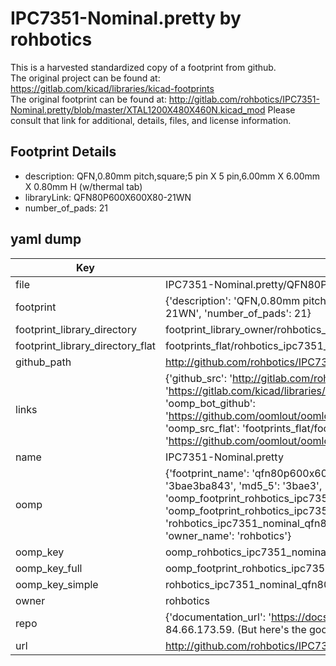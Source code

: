 # IPC7351-Nominal.pretty by rohbotics  
This is a harvested standardized copy of a footprint from github.  
The original project can be found at:  
https://gitlab.com/kicad/libraries/kicad-footprints  
The original footprint can be found at:
http://gitlab.com/rohbotics/IPC7351-Nominal.pretty/blob/master/XTAL1200X480X460N.kicad_mod
Please consult that link for additional, details, files, and license information.  
## Footprint Details
* description: QFN,0.80mm pitch,square;5 pin X 5 pin,6.00mm X 6.00mm X 0.80mm H (w/thermal tab)  
* libraryLink: QFN80P600X600X80-21WN  
* number_of_pads: 21  
## yaml dump  
| Key | Value |  
| --- | --- |  
| file | IPC7351-Nominal.pretty/QFN80P600X600X80-21WN.kicad_mod |  
| footprint | {'description': 'QFN,0.80mm pitch,square;5 pin X 5 pin,6.00mm X 6.00mm X 0.80mm H (w/thermal tab)', 'libraryLink': 'QFN80P600X600X80-21WN', 'number_of_pads': 21} |  
| footprint_library_directory | footprint_library_owner/rohbotics_IPC7351-Nominal.pretty |  
| footprint_library_directory_flat | footprints_flat/rohbotics_ipc7351_nominal_qfn80p600x600x80_21wn/working |  
| github_path | http://github.com/rohbotics/IPC7351-Nominal.pretty/blob/master/QFN80P600X600X80-21WN.kicad_mod |  
| links | {'github_src': 'http://gitlab.com/rohbotics/IPC7351-Nominal.pretty/blob/master/XTAL1200X480X460N.kicad_mod', 'github_src_repo': 'https://gitlab.com/kicad/libraries/kicad-footprints', 'oomp_bot': 'footprints/rohbotics_ipc7351_nominal_qfn80p600x600x80_21wn/working', 'oomp_bot_github': 'https://github.com/oomlout/oomlout_oomp_footprint_bot/tree/main/footprints/rohbotics_ipc7351_nominal_qfn80p600x600x80_21wn/working', 'oomp_src_flat': 'footprints_flat/footprints_flat/rohbotics_ipc7351_nominal_qfn80p600x600x80_21wn/working', 'oomp_src_flat_github': 'https://github.com/oomlout/oomlout_oomp_footprint_src/tree/main/footprints_flat/rohbotics_ipc7351_nominal_qfn80p600x600x80_21wn/working'} |  
| name | IPC7351-Nominal.pretty |  
| oomp | {'footprint_name': 'qfn80p600x600x80_21wn', 'library_name': 'ipc7351_nominal', 'md5': '3bae3ba84352e0b6ad67505ac9c1cda8', 'md5_10': '3bae3ba843', 'md5_5': '3bae3', 'md5_6': '3bae3b', 'oomp_key': 'oomp_rohbotics_ipc7351_nominal_qfn80p600x600x80_21wn', 'oomp_key_extra': 'oomp_footprint_rohbotics_ipc7351_nominal_qfn80p600x600x80_21wn', 'oomp_key_full': 'oomp_footprint_rohbotics_ipc7351_nominal_qfn80p600x600x80_21wn_3bae3b', 'oomp_key_simple': 'rohbotics_ipc7351_nominal_qfn80p600x600x80_21wn', 'original_filename': 'IPC7351-Nominal.pretty/QFN80P600X600X80-21WN.kicad_mod', 'owner_name': 'rohbotics'} |  
| oomp_key | oomp_rohbotics_ipc7351_nominal_qfn80p600x600x80_21wn |  
| oomp_key_full | oomp_footprint_rohbotics_ipc7351_nominal_qfn80p600x600x80_21wn |  
| oomp_key_simple | rohbotics_ipc7351_nominal_qfn80p600x600x80_21wn |  
| owner | rohbotics |  
| repo | {'documentation_url': 'https://docs.github.com/rest/overview/resources-in-the-rest-api#rate-limiting', 'message': "API rate limit exceeded for 84.66.173.59. (But here's the good news: Authenticated requests get a higher rate limit. Check out the documentation for more details.)"} |  
| url | http://github.com/rohbotics/IPC7351-Nominal.pretty |  

